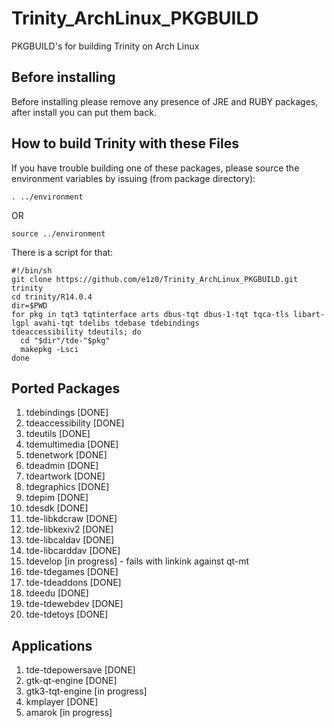 # Trinity_ArchLinux_PKGBUILD
PKGBUILD's for building Trinity on Arch Linux

## Before installing
Before installing please remove any presence of JRE and RUBY packages, 
after install you can put them back.


## How to build Trinity with these Files
If you have trouble building one of these packages,
please source the environment variables by issuing (from package directory):
```
. ../environment
```
OR
```
source ../environment
```

There is a script for that:
```
#!/bin/sh
git clone https://github.com/e1z0/Trinity_ArchLinux_PKGBUILD.git trinity
cd trinity/R14.0.4
dir=$PWD
for pkg in tqt3 tqtinterface arts dbus-tqt dbus-1-tqt tqca-tls libart-lgpl avahi-tqt tdelibs tdebase tdebindings 
tdeaccessibility tdeutils; do
  cd "$dir"/tde-"$pkg"
  makepkg -Lsci
done

```

## Ported Packages
1. tdebindings [DONE]
2. tdeaccessibility [DONE]
3. tdeutils [DONE]
4. tdemultimedia [DONE]
5. tdenetwork [DONE]
6. tdeadmin [DONE]
7. tdeartwork [DONE]
8. tdegraphics [DONE]
9. tdepim [DONE]
10. tdesdk [DONE]
11. tde-libkdcraw [DONE]
12. tde-libkexiv2 [DONE]
13. tde-libcaldav [DONE]
14. tde-libcarddav [DONE]
15. tdevelop [in progress] - fails with linkink against qt-mt
16. tde-tdegames [DONE] 
17. tde-tdeaddons [DONE]
18. tdeedu [DONE]
19. tde-tdewebdev [DONE]
20. tde-tdetoys [DONE]

## Applications
1. tde-tdepowersave [DONE]
2. gtk-qt-engine [DONE]
3. gtk3-tqt-engine [in progress]
4. kmplayer [DONE]
5. amarok [in progress]
